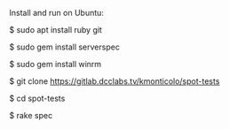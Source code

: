 Install and run on Ubuntu:

$ sudo apt install ruby git

$ sudo gem install serverspec

$ sudo gem install winrm

$ git clone https://gitlab.dcclabs.tv/kmonticolo/spot-tests

$ cd spot-tests

$ rake spec

